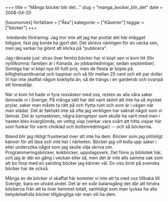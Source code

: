 +++
title = "Många böcker blir det..."
slug = "manga_bocker_blir_det"
date = 2008-04-20

[taxonomies]
forfattare = ["Åka"]
kategorier = ["Kåserier"]
taggar = ["böcker"]
+++

 Inledande förklaring: Jag tror inte att jag har postat det här inlägget tidigare, fast jag borde ha gjort det. Det skrevs nämligen för en vecka sen, men jag verkar ha glömt att klicka på "publicera".

Jag räknade just: strax över femtio böcker har vi köpt sen vi kom hit (för nytillkomna: familjen är i Kanada, av jobbanledningar, sedan september). Somliga har vi köpt nya till fullt pris, men de flesta är köpta på billighetsantikvariat och loppisar och så för mellan 25 cent och ett par dollar. Vi har inte skaffat någon bokhylla än, så de trängs i en garderob och ovanpå ett linneskåp.

När vi kom hit hade vi fyra resväskor med oss, resten av alla våra saker lämnade vi i Sverige. På många sätt har det varit skönt att inte ha så mycket prylar, saker man måste ta rätt på och flytta runt och som är i vägen när man städar. Det är faktiskt inte så ofta jag verkligen har saknat något som vi lämnat. Det är symaskinen, några barngrejor som skulle ha varit med men i hasten blev kvarglömda, en vettig visp (verkar vara svårt att hitta vispar här som funkar för varm choklad och bottenredningar) -- och så böckerna.

Ibland blir jag riktigt frustrerad över att inte ha dem. Böcker som jag plötsligt känner för att läsa och inte har i närheten. Böcker jag vill kolla upp saker i eller undersöka något som jag skulle vilja skriva om. Programmeringsböcker, kokböcker, uppslagsverk. Det finns ju bibliotek här, och jag är där en gång i veckan eller så, men det är inte alls samma sak som att bo ihop med en samling böcker jag känner väl. En viss brist på svenska böcker har de också.

Många av de böcker vi skaffat här kommer vi inte att ta med oss tillbaka till Sverige, bara en utvald andel. Det är en svår balansgång det där att hindra böckerna från att ta över hemmet totalt, samtidigt som man lyckas ha alla betydelsefulla böcker tillgängliga när man vill ha dem.
